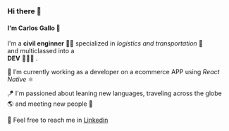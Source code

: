 ### Hi there 👋

#### I'm **Carlos Gallo** 🐓 <br />
I'm a **civil enginner** 👷🏽 specialized in *logistics and transportation* 🚠 <br />
and multiclassed into a <br />
**DEV** 👨🏽‍💻 .

🔭 I’m currently working as a developer on a ecommerce APP using *React Native*  ⚛️ 

🪁 I'm passioned about leaning new languages, traveling across the globe 🌎 and meeting new people 👋

📱 Feel free to reach me in [Linkedin](https://www.linkedin.com/in/carlosalbertogallo/)

<!--
**carlosgallo0/carlosgallo0** is a ✨ _special_ ✨ repository because its `README.md` (this file) appears on your GitHub profile.

Here are some ideas to get you started:

- 🔭 I’m currently working on ...
- 🌱 I’m currently learning ...
- 👯 I’m looking to collaborate on ...
- 🤔 I’m looking for help with ...
- 💬 Ask me about ...
- 📫 How to reach me: ...
- 😄 Pronouns: ...
- ⚡ Fun fact: ...
-->
